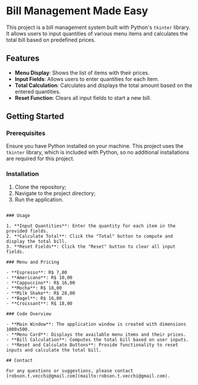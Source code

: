 # Bill Management Made Easy

This project is a bill management system built with Python's `tkinter` library. It allows users to input quantities of various menu items and calculates the total bill based on predefined prices.

## Features

- **Menu Display**: Shows the list of items with their prices.
- **Input Fields**: Allows users to enter quantities for each item.
- **Total Calculation**: Calculates and displays the total amount based on the entered quantities.
- **Reset Function**: Clears all input fields to start a new bill.

## Getting Started

### Prerequisites

Ensure you have Python installed on your machine. This project uses the `tkinter` library, which is included with Python, so no additional installations are required for this project.

### Installation

1. Clone the repository;
2. Navigate to the project directory;
3. Run the application.
```

### Usage

1. **Input Quantities**: Enter the quantity for each item in the provided fields.
2. **Calculate Total**: Click the "Total" button to compute and display the total bill.
3. **Reset Fields**: Click the "Reset" button to clear all input fields.

### Menu and Pricing

- **Espresso**: R$ 7,00
- **Americano**: R$ 10,00
- **Cappuccino**: R$ 16,00
- **Mocha**: R$ 18,00
- **Milk Shake**: R$ 28,00
- **Bagel**: R$ 16,00
- **Croissant**: R$ 18,00

### Code Overview

- **Main Window**: The application window is created with dimensions 1000x500.
- **Menu Card**: Displays the available menu items and their prices.
- **Bill Calculation**: Computes the total bill based on user inputs.
- **Reset and Calculate Buttons**: Provide functionality to reset inputs and calculate the total bill.

## Contact

For any questions or suggestions, please contact [robson.t.vecchi@gmail.com](mailto:robson.t.vecchi@gmail.com).
